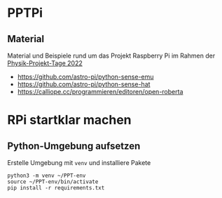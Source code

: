 # PPTPi


## Material

Material und Beispiele rund um das Projekt Raspberry Pi im Rahmen der [Physik-Projekt-Tage 2022](https://www.ppt.uni-hamburg.de)



- https://github.com/astro-pi/python-sense-emu
- https://github.com/astro-pi/python-sense-hat
- https://calliope.cc/programmieren/editoren/open-roberta


# RPi startklar machen

## Python-Umgebung aufsetzen

Erstelle Umgebung mit `venv` und installiere Pakete

```
python3 -m venv ~/PPT-env
source ~/PPT-env/bin/activate
pip install -r requirements.txt
```

